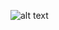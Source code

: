 ![alt text](https://s3.amazonaws.com/share.canva.com/BAEMsMPFEqA/uAENgUYr_8A/5e1bc7a0-e4f4-47ff-8d29-858ed06a1d92.jpg?X-Amz-Algorithm=AWS4-HMAC-SHA256&X-Amz-Credential=AKIAJAP34B3QY6ZFEY6A%2F20201114%2Fus-east-1%2Fs3%2Faws4_request&X-Amz-Date=20201114T145808Z&X-Amz-Expires=94590&X-Amz-Signature=286449843bc8589d50d0c31adc7d752d98242410b992c96cfb8c3513d5ab4b89&X-Amz-SignedHeaders=host&response-expires=Sun%2C%2015%20Nov%202020%2017%3A14%3A38%20GMT "B/W Experiments.jpg")